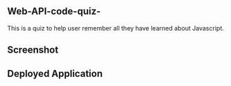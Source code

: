 ## Web-API-code-quiz-
This is a quiz to help user remember all they have learned about Javascript.

## Screenshot 

## Deployed Application 
